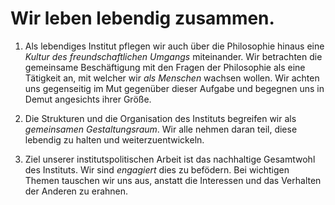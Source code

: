 <!---
   NAME - The NAME of this project is:
ethos

  FILE - The FILENAME of the current file is:
/v3a5.md

  CREATION - This project was CREATED on:
2017-01-28-16:15:00 UTC

  MODIFICATION - This project was last MODIFIED on:
2017-01-28-16:15:00 UTC

  VERSION - The current VERSION of this project is:
<git-commit-hash>-2017-01-28-16:15:00 UTC

  CREATOR(S) - This project was CREATED by:
Michael Czechowski, Martin Maga

  CONTACT - You can CONTACT the creator(s) or developer(s) of this project at:
E-Mail: mail@martinmaga.de

  COPYRIGHT - The COPYRIGHT holder of this project is:
COPYRIGHT (c) 2016 Martin Maga

  LICENSE - This project is LICENSED under the following license:
Martin Maga 2016 CC BY-SA 4.0 https://creativecommons.org

  SUBFILE – This is a SUBFILE! For more INFORMATION on this project go to:
/README.md
--->
# Wir leben lebendig zusammen.

1. Als lebendiges Institut pflegen wir auch über die Philosophie hinaus eine *Kultur des freundschaftlichen Umgangs* miteinander. Wir betrachten die gemeinsame Beschäftigung mit den Fragen der Philosophie als eine Tätigkeit an, mit welcher wir *als Menschen* wachsen wollen. Wir achten uns gegenseitig im Mut gegenüber dieser Aufgabe und begegnen uns in Demut angesichts ihrer Größe.

3. Die Strukturen und die Organisation des Instituts begreifen wir als *gemeinsamen Gestaltungsraum*. Wir alle nehmen daran teil, diese lebendig zu halten und weiterzuentwickeln.

4. Ziel unserer institutspolitischen Arbeit ist das nachhaltige Gesamtwohl des Instituts. Wir sind *engagiert* dies zu befödern. Bei wichtigen Themen tauschen wir uns aus, anstatt die Interessen und das Verhalten der Anderen zu erahnen.
